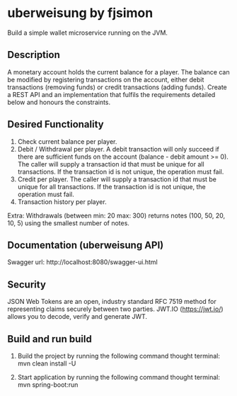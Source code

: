 # uberweisung by fjsimon

Build a simple wallet microservice running on the JVM.

## Description

A monetary account holds the current balance for a player.
The balance can be modified by registering transactions on the account, either debit transactions (removing funds) or credit transactions (adding funds).
Create a REST API and an implementation that fulfils the requirements detailed below and honours the constraints.

## Desired Functionality

1. Check current balance per player.
2. Debit / Withdrawal per player. A debit transaction will only succeed if there are sufficient funds on the account (balance - debit amount >= 0). The caller will supply a transaction id that must be unique for all transactions. If the transaction id is not unique, the operation must fail.
3. Credit per player. The caller will supply a transaction id that must be unique for all transactions. If the transaction id is not unique, the operation must fail.
4. Transaction history per player.

Extra: Withdrawals (between min: 20 max: 300) returns notes (100, 50, 20, 10, 5) using the smallest number of notes.

## Documentation (uberweisung API)

Swagger url: http://localhost:8080/swagger-ui.html

## Security

JSON Web Tokens are an open, industry standard RFC 7519 method for representing claims securely between two parties.
JWT.IO (https://jwt.io/)  allows you to decode, verify and generate JWT.

## Build and run build

1. Build the project by running the following command thought terminal: mvn clean install -U

2. Start application by running the following command thought terminal: mvn spring-boot:run